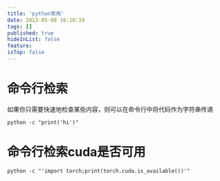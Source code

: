```yaml
---
title: 'python常用'
date: 2023-05-08 16:10:19
tags: []
published: true
hideInList: false
feature: 
isTop: false
---
```

# 命令行检索
如果你只需要快速地检查某些内容，则可以在命令行中将代码作为字符串传递
```shell
python -c "print('hi')"
```
# 命令行检索cuda是否可用
```shell
python -c "'import torch;print(torch.cuda.is_available())'"

```